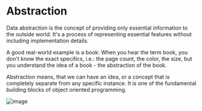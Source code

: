 # Abstraction

Data abstraction is the concept of providing only essential information to the outside world. It's a process of representing essential features without including implementation details.

A good real-world example is a book: When you hear the term book, you don't know the exact specifics, i.e.: the page count, the color, the size, but you understand the idea of a book - the abstraction of the book. 

Abstraction means, that we can have an idea, or a concept that is completely separate from any specific instance.
It is one of the fundamental building blocks of object oriented programming.

![image](https://user-images.githubusercontent.com/53911515/223426844-2df8ab7a-d211-413c-a9ca-d6c77c4668e8.png)
